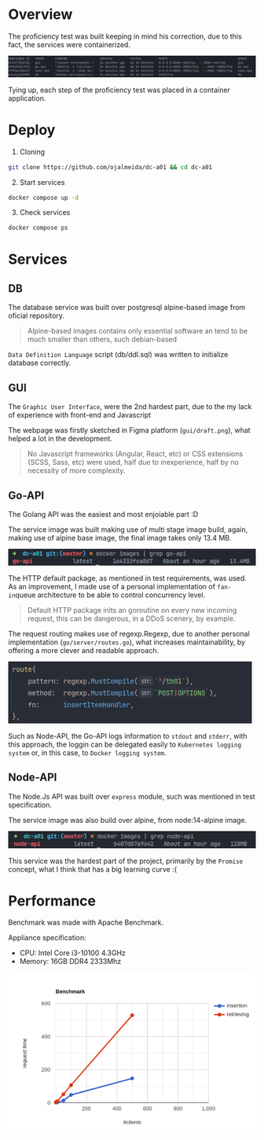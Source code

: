 # Overview

The proficiency test  was built keeping in mind his correction, due to this fact, the services were containerized.

![containers](containers.png)

Tying up, each step of the proficiency test was placed in a container application.


# Deploy

1. Cloning

```bash
git clone https://github.com/ojalmeida/dc-a01 && cd dc-a01
```

2. Start services

```bash
docker compose up -d
```
3. Check services

```bash
docker compose ps
```

# Services

## DB

The database service was built over postgresql alpine-based image from oficial repository.

>Alpine-based images contains only essential software an tend to be much smaller than others, such debian-based

`Data Definition Language` script (db/ddl.sql) was written to initialize database correctly.

## GUI

The `Graphic User Interface`, were the 2nd hardest part, due to the my lack of experience with front-end and Javascript

The webpage was firstly sketched in Figma platform (`gui/draft.png`), what helped a lot in the development.

> No Javascript frameworks (Angular, React, etc) or CSS extensions (SCSS, Sass, etc) were used, half due to inexperience, half by no necessity of more complexity.

## Go-API

The Golang API was the easiest and most enjoiable part :D 

The service image was built making use of multi stage image build, again, making use of alpine base image, the final image takes only 13.4 MB.

![go-api docker image](go-api-image.png)

The HTTP default package, as mentioned in test requirements, was used. As an improvement, I made use of a personal implementation of `fan-in`queue architecture to be able to control concurrency level.

> Default HTTP package inits an goroutine on every new incoming request, this can be dangerous, in a DDoS scenery, by example.

The request routing makes use of regexp.Regexp, due to another personal implementation (`go/server/routes.go`), what increases maintainability, by offering a more clever and readable approach.

![route implementation](route-implementation-golang.png)


Such as Node-API, the Go-API logs information to `stdout` and `stderr`, with this approach, the loggin can be delegated easily to `Kubernetes logging system` or, in this case, to `Docker logging system`.

## Node-API

The Node.Js API was built over `express` module, such was mentioned in test specification.

The service image was also build over alpine, from node:14-alpine image.

![node-api docker image](node-api-image.png)

This service was the hardest part of the project, primarily by the `Promise` concept, what I think that has a big learning curve :(

# Performance

Benchmark was made with Apache Benchmark.

Appliance specification:

- CPU: Intel Core i3-10100 4.3GHz
- Memory: 16GB DDR4 2333Mhz

![benchmark](bench.png)


